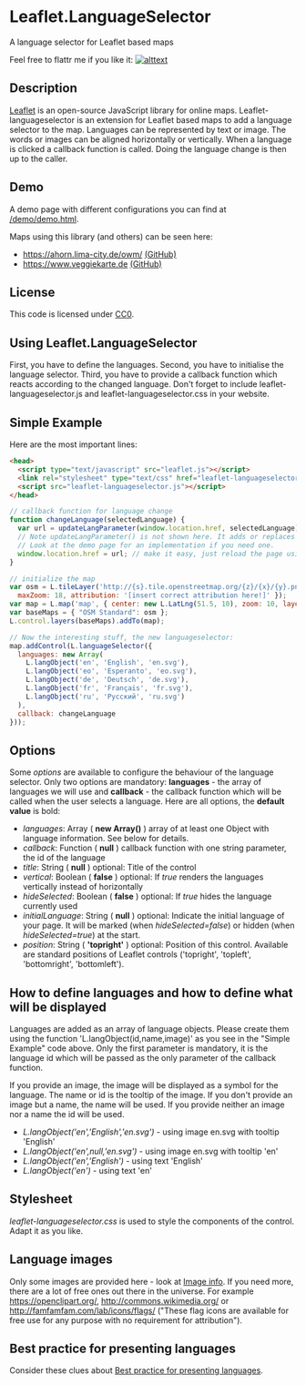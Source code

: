 # Leaflet.LanguageSelector

A language selector for Leaflet based maps

Feel free to flattr me if you like it: [![alttext](http://api.flattr.com/button/flattr-badge-large.png)](https://flattr.com/submit/auto?user_id=Kranich&url=https%3A%2F%2Fgithub.com%2Fbuche%2Fleaflet-languageselector)

## Description
[Leaflet](http://leafletjs.com/) is an open-source JavaScript library for online maps. Leaflet-languageselector is an extension for Leaflet based maps to add a language selector to the map. Languages can be represented by text or image. The words or images can be aligned horizontally or vertically. When a language is clicked a callback function is called. Doing the language change is then up to the caller.

## Demo
A demo page with different configurations you can find at [/demo/demo.html](/demo/demo.html).

Maps using this library (and others) can be seen here:
- https://ahorn.lima-city.de/owm/ [(GitHub)](https://github.com/buche/leaflet-openweathermap)
- https://www.veggiekarte.de [(GitHub)](https://github.com/piratenpanda/veggiekarte)

## License

This code is licensed under [CC0](http://creativecommons.org/publicdomain/zero/1.0/ "Creative Commons Zero - Public Domain").

## Using Leaflet.LanguageSelector

First, you have to define the languages. Second, you have to initialise the language selector. Third, you have to provide a callback function which reacts according to the changed language. Don't forget to include leaflet-languageselector.js and leaflet-languageselector.css in your website.

## Simple Example 

Here are the most important lines:

```html
<head>
  <script type="text/javascript" src="leaflet.js"></script>
  <link rel="stylesheet" type="text/css" href="leaflet-languageselector.css" />
  <script src="leaflet-languageselector.js"></script>
</head>
```

```js
// callback function for language change
function changeLanguage(selectedLanguage) {
  var url = updateLangParameter(window.location.href, selectedLanguage);
  // Note updateLangParameter() is not shown here. It adds or replaces the language parameter of the document URL.
  // Look at the demo page for an implementation if you need one.
  window.location.href = url; // make it easy, just reload the page using the changed parameter
}

// initialize the map
var osm = L.tileLayer('http://{s}.tile.openstreetmap.org/{z}/{x}/{y}.png', {
  maxZoom: 18, attribution: '[insert correct attribution here!]' });
var map = L.map('map', { center: new L.LatLng(51.5, 10), zoom: 10, layers: [osm] });
var baseMaps = { "OSM Standard": osm };
L.control.layers(baseMaps).addTo(map);

// Now the interesting stuff, the new languageselector:
map.addControl(L.languageSelector({
  languages: new Array(
    L.langObject('en', 'English', 'en.svg'),
    L.langObject('eo', 'Esperanto', 'eo.svg'),
    L.langObject('de', 'Deutsch', 'de.svg'),
    L.langObject('fr', 'Français', 'fr.svg'),
    L.langObject('ru', 'Русский', 'ru.svg')
  ),
  callback: changeLanguage
}));
```

## Options
Some *options* are available to configure the behaviour of the language selector. Only two options are mandatory: **languages** - the array of languages we will use and **callback** - the callback function which will be called when the user selects a language. Here are all options, the **default value** is bold:

* *languages*: Array ( **new Array()** ) array of at least one Object with language information. See below for details.
* *callback*: Function ( **null** ) callback function with one string parameter, the id of the language
* *title*: String ( **null** ) optional: Title of the control
* *vertical*: Boolean ( **false** ) optional: If *true* renders the languages vertically instead of horizontally
* *hideSelected*: Boolean ( **false** ) optional: If *true* hides the language currently used
* *initialLanguage*: String ( **null** ) optional: Indicate the initial language of your page. It will be marked (when *hideSelected=false*) or hidden (when *hideSelected=true*) at the start.
* *position*: String ( **'topright'** ) optional: Position of this control. Available are standard positions of Leaflet controls ('topright', 'topleft', 'bottomright', 'bottomleft').

## How to define languages and how to define what will be displayed

Languages are added as an array of language objects. Please create them using the function 'L.langObject(id,name,image)' as you see in the "Simple Example" code above. Only the first parameter is mandatory, it is the language id which will be passed as the only parameter of the callback function.

If you provide an image, the image will be displayed as a symbol for the language. The name or id is the tooltip of the image. If you don't provide an image but a name, the name will be used. If you provide neither an image nor a name the id will be used.

* *L.langObject('en','English','en.svg')* - using image en.svg with tooltip 'English'
* *L.langObject('en',null,'en.svg')* - using image en.svg with tooltip 'en'
* *L.langObject('en','English')* - using text 'English'
* *L.langObject('en')* - using text 'en'

## Stylesheet
*leaflet-languageselector.css* is used to style the components of the control. Adapt it as you like.

## Language images
Only some images are provided here - look at [Image info](/images/image_info.md). If you need more, there are a lot of free ones out there in the universe. For example https://openclipart.org/, http://commons.wikimedia.org/ or http://famfamfam.com/lab/icons/flags/ ("These flag icons are available for free use for any purpose with no requirement for attribution").

## Best practice for presenting languages
Consider these clues about [Best practice for presenting languages](http://www.flagsarenotlanguages.com/blog/best-practice-for-presenting-languages/).

